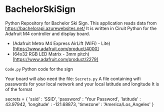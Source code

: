 # BachelorSkiSign
Python Repository for Bachelor Ski Sign. This application reads data from https://bachelorapi.azurewebsites.net/ 
It is written in Ciruit Python for the Adafruit M4 controller and display board. 
- (Adafruit Metro M4 Express AirLift (WiFi) - Lite)[https://www.adafruit.com/product/4000]   
- (64x32 RGB LED Matrix - 3mm pitch)[https://www.adafruit.com/product/2279]   



`Code.py`
Python code for the sign

Your board will also need the file:
`Secrets.py`
A file containing wifi passwords for your local network and your local latitude and longitude
It is of the format

secrets = {
    'ssid'      : 'SSID',
    'password'  : 'Your Password',
    'latitude'  : 43.97942,
    'longitude' : -121.68873,
    'timezone'  : 'America/Los_Angeles'
}
